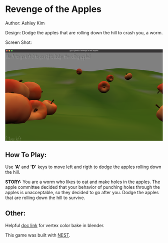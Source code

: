 # Revenge of the Apples

Author: Ashley Kim

Design: Dodge the apples that are rolling down the hill to crash you, a worm.

Screen Shot:

![Screen Shot](screenshot.png)

## How To Play: ##

Use **'A'** and **'D'** keys to move left and rigth to dodge the apples rolling down the hill.

**STORY:**
You are a worm who likes to eat and make holes in the apples. 
The apple committee decided that your behavior of punching holes through the apples is unacceptable, so they decided to go after you. 
Dodge the apples that are rolling down the hill to survive.


## Other: ##
Helpful [doc link](https://victorkarp.com/how-to-bake-textures-to-vertex-colors-in-blender/) for vertex color bake in blender.

This game was built with [NEST](NEST.md).

